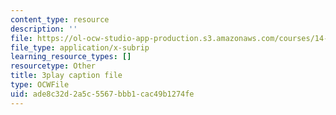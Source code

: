 ```yaml
---
content_type: resource
description: ''
file: https://ol-ocw-studio-app-production.s3.amazonaws.com/courses/14-01sc-principles-of-microeconomics-fall-2011/ade8c32d2a5c5567bbb1cac49b1274fe_FWkzErtrlIw.vtt
file_type: application/x-subrip
learning_resource_types: []
resourcetype: Other
title: 3play caption file
type: OCWFile
uid: ade8c32d-2a5c-5567-bbb1-cac49b1274fe
---
```

